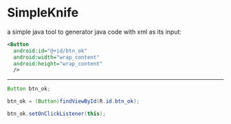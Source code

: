 # SimpleKnife
a simple java tool to generator java code with xml as its input:

```xml
<Button
  android:id="@+id/btn_ok"
  android:width="wrap_content"
  android:height="wrap_content"
  />
```

----------------------------------------------------
```java
Button btn_ok;

btn_ok = (Button)findViewById(R.id.btn_ok);

btn_ok.setOnClickListener(this);
```
